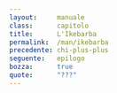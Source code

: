 ```yaml
---
layout:     manuale
class:      capitolo
title:      L'Ikebarba
permalink:  /man/ikebarba
precedente: chi-plus-plus
seguente:   epilogo
bozza:      true
quote:      "???"
---
```


<blockquote class="motto">
</blockquote>

